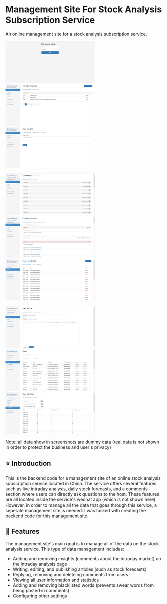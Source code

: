 # Management Site For Stock Analysis Subscription Service
An online management site for a stock analysis subscription service.

<img src="screenshots/Management7.PNG" width="285" title="Login Page for Admin"> <img src="screenshots/Management1.PNG" width="285" title="Intraday Analysis"> <img src="screenshots/Management9.PNG" width="285" title="Add New Insights">

<img src="screenshots/Management2.PNG" width="285" title="Comments"> <img src="screenshots/Management3.PNG" width="285" title="View Comment Details"> <img src="screenshots/Management4.PNG" width="285" title="Articles">

<img src="screenshots/Management5.PNG" width="285" title="Add new Articles"> <img src="screenshots/Management6.PNG" width="285" title="View User Info"> <img src="screenshots/Management8.PNG" width="285" title="View User Stats">

Note: all data show in screenshots are dummy data (real data is not shown in order to protect the business and user's privacy)

## :star: Introduction 
This is the backend code for a management site of an online stock analysis subscription service located in China. The service offers several features such as live intraday analysis, daily stock forecasts, and a comments section where users can directly ask questions to the host. These features are all located inside the service's wechat app (which is not shown here). However, in order to manage all the data that goes through this service, a seperate management site is needed. I was tasked with creating the backend code for this management site.

## :pushpin: Features 
The management site's main goal is to manage all of the data on the stock analysis service. This type of data management includes:
- Adding and removing insights (comments about the intraday market) on the intraday analysis page
- Writing, editing, and publishing articles (such as stock forecasts)
- Replying, removing and deleteing comments from users
- Viewing all user information and statistics
- Adding and removing blacklisted words (prevents swear words from being posted in comments)
- Configuring other settings

